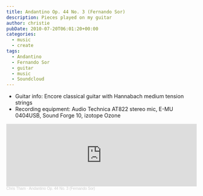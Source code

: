 ```yaml
---
title: Andantino Op. 44 No. 3 (Fernando Sor)
description: Pieces played on my guitar
author: christie
pubDate: 2010-07-20T06:01:20+00:00
categories:
  - music
  - create
tags:
  - Andantino
  - Fernando Sor
  - guitar
  - music
  - Soundcloud
---
```


- Guitar info: Encore classical guitar with Hannabach medium tension strings
- Recording equipment: Audio Technica AT822 stereo mic, E-MU 0404USB, Sound Forge 10, izotope Ozone

<iframe width="100%" height="166" scrolling="no" frameborder="no" allow="autoplay" src="https://w.soundcloud.com/player/?url=https%3A//api.soundcloud.com/tracks/4109244&color=%23ff5500&auto_play=false&hide_related=false&show_comments=true&show_user=true&show_reposts=false&show_teaser=true"></iframe><div style="font-size: 10px; color: #cccccc;line-break: anywhere;word-break: normal;overflow: hidden;white-space: nowrap;text-overflow: ellipsis; font-family: Interstate,Lucida Grande,Lucida Sans Unicode,Lucida Sans,Garuda,Verdana,Tahoma,sans-serif;font-weight: 100;"><a href="https://soundcloud.com/chris-tham" title="Chris Tham" target="_blank" style="color: #cccccc; text-decoration: none;">Chris Tham</a> · <a href="https://soundcloud.com/chris-tham/sor-andantino-op-44-no-3-mastered" title="Andantino Op. 44 No. 3 (Fernando Sor)" target="_blank" style="color: #cccccc; text-decoration: none;">Andantino Op. 44 No. 3 (Fernando Sor)</a></div>
